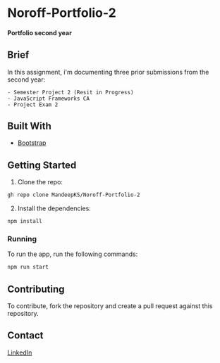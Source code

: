 # Noroff-Portfolio-2

#### Portfolio second year

## Brief
In this assignment, i'm documenting three prior submissions from the second year:

    - Semester Project 2 (Resit in Progress)
    - JavaScript Frameworks CA
    - Project Exam 2

## Built With
 - [Bootstrap](https://getbootstrap.com/)

## Getting Started

1. Clone the repo:

```bash
gh repo clone MandeepKS/Noroff-Portfolio-2
```

2. Install the dependencies:

```
npm install
```
### Running

To run the app, run the following commands:

```bash
npm run start
```
## Contributing
To contribute, fork the repository and create a pull request against this repository.

## Contact
[LinkedIn](https://www.linkedin.com/in/mandeep-salhan-194422357/)
